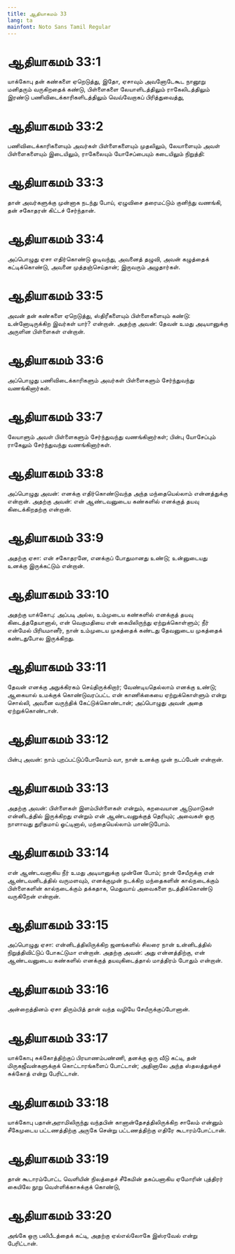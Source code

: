 ```yaml
---
title: ஆதியாகமம் 33
lang: ta
mainfont: Noto Sans Tamil Regular
---
```


# ஆதியாகமம் 33:1

யாக்கோபு தன் கண்களை ஏறெடுத்து, இதோ, ஏசாவும் அவனோடேகூட நானூறு மனிதரும் வருகிறதைக் கண்டு, பிள்ளைகளை லேயாளிடத்திலும் ராகேலிடத்திலும் இரண்டு பணிவிடைக்காரிகளிடத்திலும் வெவ்வேறாகப் பிரித்துவைத்து,

# ஆதியாகமம் 33:2

பணிவிடைக்காரிகளையும் அவர்கள் பிள்ளைகளையும் முதலிலும், லேயாளையும் அவள் பிள்ளைகளையும் இடையிலும், ராகேலையும் யோசேப்பையும் கடையிலும் நிறுத்தி:

# ஆதியாகமம் 33:3

தான் அவர்களுக்கு முன்னாக நடந்து போய், ஏழுவிசை தரைமட்டும் குனிந்து வணங்கி, தன் சகோதரன் கிட்டச் சேர்ந்தான்.

# ஆதியாகமம் 33:4

அப்பொழுது ஏசா எதிர்கொண்டு ஓடிவந்து, அவனைத் தழுவி, அவன் கழுத்தைக் கட்டிக்கொண்டு, அவனை முத்தஞ்செய்தான்; இருவரும் அழுதார்கள்.

# ஆதியாகமம் 33:5

அவன் தன் கண்களை ஏறெடுத்து, ஸ்திரீகளையும் பிள்ளைகளையும் கண்டு: உன்னோடிருக்கிற இவர்கள் யார்? என்றான். அதற்கு அவன்: தேவன் உமது அடியானுக்கு அருளின பிள்ளைகள் என்றான்.

# ஆதியாகமம் 33:6

அப்பொழுது பணிவிடைக்காரிகளும் அவர்கள் பிள்ளைகளும் சேர்ந்துவந்து வணங்கினார்கள்.

# ஆதியாகமம் 33:7

லேயாளும் அவள் பிள்ளைகளும் சேர்ந்துவந்து வணங்கினார்கள்; பின்பு யோசேப்பும் ராகேலும் சேர்ந்துவந்து வணங்கினார்கள்.

# ஆதியாகமம் 33:8

அப்பொழுது அவன்: எனக்கு எதிர்கொண்டுவந்த அந்த மந்தையெல்லாம் என்னத்துக்கு என்றான். அதற்கு அவன்: என் ஆண்டவனுடைய கண்களில் எனக்குத் தயவு கிடைக்கிறதற்கு என்றான்.

# ஆதியாகமம் 33:9

அதற்கு ஏசா: என் சகோதரனே, எனக்குப் போதுமானது உண்டு; உன்னுடையது உனக்கு இருக்கட்டும் என்றான்.

# ஆதியாகமம் 33:10

அதற்கு யாக்கோபு: அப்படி அல்ல, உம்முடைய கண்களில் எனக்குத் தயவு கிடைத்ததேயானால், என் வெகுமதியை என் கையிலிருந்து ஏற்றுக்கொள்ளும்; நீர் என்மேல் பிரியமானீர், நான் உம்முடைய முகத்தைக் கண்டது தேவனுடைய முகத்தைக் கண்டதுபோல இருக்கிறது.

# ஆதியாகமம் 33:11

தேவன் எனக்கு அநுக்கிரகம் செய்திருக்கிறார்; வேண்டியதெல்லாம் எனக்கு உண்டு; ஆகையால் உமக்குக் கொண்டுவரப்பட்ட என் காணிக்கையை ஏற்றுக்கொள்ளும் என்று சொல்லி, அவனை வருந்திக் கேட்டுக்கொண்டான்; அப்பொழுது அவன் அதை ஏற்றுக்கொண்டான்.

# ஆதியாகமம் 33:12

பின்பு அவன்: நாம் புறப்பட்டுப்போவோம் வா, நான் உனக்கு முன் நடப்பேன் என்றான்.

# ஆதியாகமம் 33:13

அதற்கு அவன்: பிள்ளைகள் இளம்பிள்ளைகள் என்றும், கறவையான ஆடுமாடுகள் என்னிடத்தில் இருக்கிறது என்றும் என் ஆண்டவனுக்குத் தெரியும்; அவைகள் ஒரு நாளாவது துரிதமாய் ஓட்டினால், மந்தையெல்லாம் மாண்டுபோம்.

# ஆதியாகமம் 33:14

என் ஆண்டவனாகிய நீர் உமது அடியானுக்கு முன்னே போம்; நான் சேயீருக்கு என் ஆண்டவனிடத்தில் வருமளவும், எனக்குமுன் நடக்கிற மந்தைகளின் கால்நடைக்கும் பிள்ளைகளின் கால்நடைக்கும் தக்கதாக, மெதுவாய் அவைகளை நடத்திக்கொண்டு வருகிறேன் என்றான்.

# ஆதியாகமம் 33:15

அப்பொழுது ஏசா: என்னிடத்திலிருக்கிற ஜனங்களில் சிலரை நான் உன்னிடத்தில் நிறுத்திவிட்டுப் போகட்டுமா என்றான். அதற்கு அவன்: அது என்னத்திற்கு, என் ஆண்டவனுடைய கண்களில் எனக்குத் தயவுகிடைத்தால் மாத்திரம் போதும் என்றான்.

# ஆதியாகமம் 33:16

அன்றைத்தினம் ஏசா திரும்பித் தான் வந்த வழியே சேயீருக்குப்போனான்.

# ஆதியாகமம் 33:17

யாக்கோபு சுக்கோத்திற்குப் பிரயாணம்பண்ணி, தனக்கு ஒரு வீடு கட்டி, தன் மிருகஜீவன்களுக்குக் கொட்டாரங்களைப் போட்டான்; அதினாலே அந்த ஸ்தலத்துக்குச் சுக்கோத் என்று பேரிட்டான்.

# ஆதியாகமம் 33:18

யாக்கோபு பதான்அராமிலிருந்து வந்தபின் கானான்தேசத்திலிருக்கிற சாலேம் என்னும் சீகேமுடைய பட்டணத்திற்கு அருகே சென்று பட்டணத்திற்கு எதிரே கூடாரம்போட்டான்.

# ஆதியாகமம் 33:19

தான் கூடாரம்போட்ட வெளியின் நிலத்தைச் சீகேமின் தகப்பனாகிய ஏமோரின் புத்திரர் கையிலே நூறு வெள்ளிக்காசுக்குக் கொண்டு,

# ஆதியாகமம் 33:20

அங்கே ஒரு பலிபீடத்தைக் கட்டி, அதற்கு ஏல்எல்லோகே இஸ்ரவேல் என்று பேரிட்டான்.

